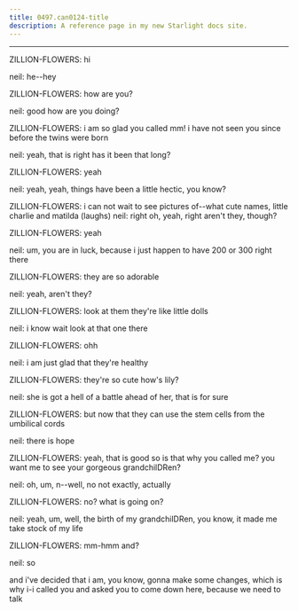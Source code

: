```yaml
---
title: 0497.can0124-title
description: A reference page in my new Starlight docs site.
---
```

----- 
ZILLION-FLOWERS: hi
 
neil: he--hey
 
ZILLION-FLOWERS: how are you? 
 
neil: good
 how are you doing? 
 
ZILLION-FLOWERS: i am so glad you called
 mm! i have not seen you since before the twins 
were born
 
neil: yeah, that is right
 has it been that long? 
 
ZILLION-FLOWERS: yeah
 
neil: yeah, yeah, things have been a little hectic, you know? 
 
ZILLION-FLOWERS: i can not wait to see pictures of--what cute names, little charlie and 
matilda
 (laughs) 
neil: right
 oh, yeah, right
 aren't they, though? 
 
ZILLION-FLOWERS: yeah
 
neil: um, you are in luck, because i just happen to have 200 or 300 right 
there
 
ZILLION-FLOWERS: they are so adorable
 
neil: yeah, aren't they? 
 
ZILLION-FLOWERS: look at them
 they're like little dolls
 
neil: i know
 wait
 look at that one there
 
ZILLION-FLOWERS: ohh
 
neil: i am just glad that they're healthy
 
ZILLION-FLOWERS: they're so cute
 how's lily? 
 
neil: she is got a hell of a battle ahead of her, that is for sure
 
ZILLION-FLOWERS: but now that they can use the stem cells from the umbilical cords




neil: there is hope
 
ZILLION-FLOWERS: yeah, that is good
 so is that why you called me? 
 you want me to see 
your gorgeous grandchilDRen? 
 
neil: oh, um, n--well, no
 not exactly, actually
 
ZILLION-FLOWERS: no? 
 what is going on? 
 
neil: yeah, um, well, the birth of my grandchilDRen, you know, it made me 
take stock of my life
 
ZILLION-FLOWERS: mm-hmm
 and? 
 
neil: so


 and i've decided that i am, you know, gonna make some changes, 
which is why i-i called you and asked you to come down here, because we need to 
talk
 

